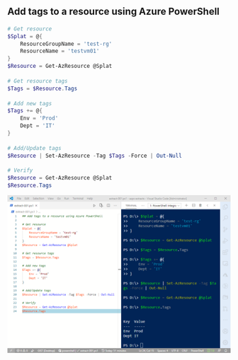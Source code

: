 ## Add tags to a resource using Azure PowerShell

```powershell
# Get resource 
$Splat = @{
    ResourceGroupName = 'test-rg'
    ResourceName = 'testvm01'
}
$Resource = Get-AzResource @Splat

# Get resource tags
$Tags = $Resource.Tags

# Add new tags
$Tags += @{
    Env = 'Prod'
    Dept = 'IT'
}

# Add/Update tags
$Resource | Set-AzResource -Tag $Tags -Force | Out-Null

# Verify
$Resource = Get-AzResource @Splat
$Resource.Tags
```
![image](extract-001.png)
